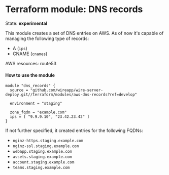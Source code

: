 Terraform module: DNS records
=============================

State: __experimental__

This module creates a set of DNS entries on AWS. As of now it's capable of managing the following type of records:

* A (`ips`)
* CNAME (`cnames`)

AWS resources: route53


#### How to use the module

```hcl
module "dns_records" {
  source = "github.com/wireapp/wire-server-deploy.git//terraform/modules/aws-dns-records?ref=develop"
  
  environment = "staging"

  zone_fqdn = "example.com"
  ips = [ "9.9.9.10", "23.42.23.42" ]
}
```

If not further specified, it created entries for the following FQDNs:

* `nginz-https.staging.example.com`
* `nginz-ssl.staging.example.com`
* `webapp.staging.example.com`
* `assets.staging.example.com`
* `account.staging.example.com`
* `teams.staging.example.com`
